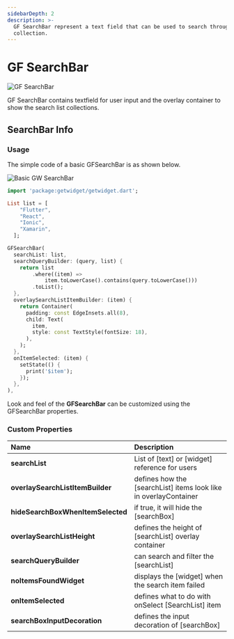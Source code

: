 ```yaml
---
sidebarDepth: 2
description: >-
  GF SearchBar represent a text field that can be used to search through a
  collection.
---
```


# GF SearchBar

![GF SearchBar](https://ik.imagekit.io/ionicfirebaseapp/getwidget/docs/tr:w-800,f-auto/Search_bar_AtEXg64AKq.png)

GF SearchBar contains textfield for user input and the overlay container to show the search list collections.

## SearchBar Info

### Usage

The simple code of a basic GFSearchBar is as shown below.

![Basic GW SearchBar](https://ik.imagekit.io/ionicfirebaseapp/getwidget/docs/tr:w-800,f-auto/Search_1_3x_n0E_2KJ_v.png)

```dart
import 'package:getwidget/getwidget.dart';

List list = [
    "Flutter",
    "React",
    "Ionic",
    "Xamarin",
  ];

GFSearchBar(
  searchList: list,
  searchQueryBuilder: (query, list) {
    return list
        .where((item) =>
            item.toLowerCase().contains(query.toLowerCase()))
        .toList();
  },
  overlaySearchListItemBuilder: (item) {
    return Container(
      padding: const EdgeInsets.all(8),
      child: Text(
        item,
        style: const TextStyle(fontSize: 18),
      ),
    );
  },
  onItemSelected: (item) {
    setState(() {
      print('$item');
    });
  },
),
```

Look and feel of the **GFSearchBar** can be customized using the GFSearchBar properties.

### Custom Properties

| Name | Description |
| :--- | :--- |
| **searchList** | List of \[text\] or \[widget\] reference for users |
| **overlaySearchListItemBuilder** | defines how the \[searchList\] items look like in overlayContainer |
| **hideSearchBoxWhenItemSelected** | if true, it will hide the \[searchBox\] |
| **overlaySearchListHeight** | defines the height of \[searchList\] overlay container |
| **searchQueryBuilder** | can search and filter the \[searchList\] |
| **noItemsFoundWidget** | displays the \[widget\] when the search item failed |
| **onItemSelected** | defines what to do with onSelect \[SearchList\] item |
| **searchBoxInputDecoration** | defines the input decoration of \[searchBox\] |

